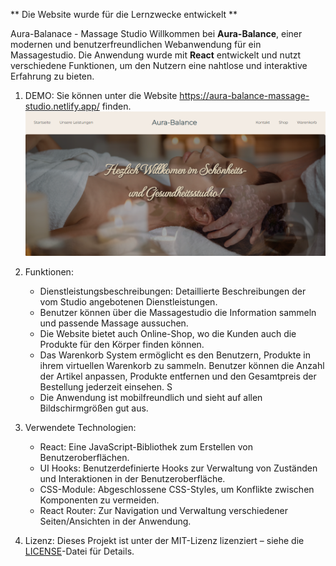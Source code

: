 ** Die Website wurde für die Lernzwecke entwickelt **

Aura-Balanace - Massage Studio
Willkommen bei **Aura-Balance**, einer modernen und benutzerfreundlichen Webanwendung für ein Massagestudio. 
Die Anwendung wurde mit **React** entwickelt und nutzt verschiedene Funktionen, um den Nutzern eine nahtlose und interaktive Erfahrung zu bieten. 

1. DEMO:
   Sie können unter  die Website https://aura-balance-massage-studio.netlify.app/ finden.
   ![App Screenshot](src/balance.png)
  
3. Funktionen:
   - Dienstleistungsbeschreibungen: Detaillierte Beschreibungen der vom Studio angebotenen Dienstleistungen.
   - Benutzer können über die Massagestudio die Information sammeln und passende Massage aussuchen.
   - Die Website bietet auch Online-Shop, wo die Kunden auch die Produkte für den Körper finden können.
   - Das Warenkorb System ermöglicht es den Benutzern, Produkte in ihrem virtuellen Warenkorb zu sammeln.
     Benutzer können die Anzahl der Artikel anpassen, Produkte entfernen und den Gesamtpreis der Bestellung jederzeit einsehen. S
   - Die Anwendung ist mobilfreundlich und sieht auf allen Bildschirmgrößen gut aus.
     
4. Verwendete Technologien:
   - React: Eine JavaScript-Bibliothek zum Erstellen von Benutzeroberflächen.
   - UI Hooks: Benutzerdefinierte Hooks zur Verwaltung von Zuständen und Interaktionen in der Benutzeroberfläche.
   - CSS-Module: Abgeschlossene CSS-Styles, um Konflikte zwischen Komponenten zu vermeiden.
   - React Router: Zur Navigation und Verwaltung verschiedener Seiten/Ansichten in der Anwendung.

5.  Lizenz:  Dieses Projekt ist unter der MIT-Lizenz lizenziert – siehe die [LICENSE](LICENSE)-Datei für Details.
